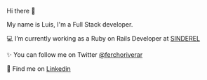 Hi there 👋

My name is Luis, I'm a Full Stack developer.

💻 I’m currently working as a Ruby on Rails Developer at [SINDEREL](https://sinderel.com)

✨ You can follow me on Twitter [@ferchoriverar](https://twitter.com/ferchoriverar)

💼 Find me on [Linkedin](https://www.linkedin.com/in/ferchoriverar/)


<!--
**FerchoRiveraR/ferchoriverar** is a ✨ _special_ ✨ repository because its `README.md` (this file) appears on your GitHub profile.

Here are some ideas to get you started:

- 🔭 I’m currently working on ...
- 🌱 I’m currently learning ...
- 👯 I’m looking to collaborate on ...
- 🤔 I’m looking for help with ...
- 💬 Ask me about ...
- 📫 How to reach me: ...
- 😄 Pronouns: ...
- ⚡ Fun fact: ...
-->
